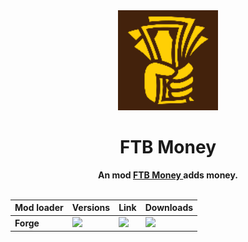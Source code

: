<div align="center">
	<img src="src/main/resources/assets/ftbmoney/textures/logo.png" alt="ftb-money-logo" width="160"/>
	<b><h1>FTB Money</h1><b>
	<b>An mod <a href="https://www.curseforge.com/minecraft/mc-mods/ftb-money-forge">FTB Money </a> adds money.
<br><br/>
<table align="center">
    <thead>
        <tr>
            <th>Mod loader</th>
            <th>Versions</th>
            <th>Link</th>
            <th>Downloads</th>
        </tr>
    </thead>
    <tbody>
        <tr>
            <td><b>Forge<b></td>
              <td><a href="https://www.curseforge.com/minecraft/mc-mods/ftb-money-forge"><img src="https://cf.way2muchnoise.eu/versions/306283.svg"></td>
           <td><a href="https://www.curseforge.com/minecraft/mc-mods/ftb-money-forge"><img src="https://cf.way2muchnoise.eu/title/306283.svg"></td>
           <td><a href="https://www.curseforge.com/minecraft/mc-mods/ftb-money-forge"><img src="https://cf.way2muchnoise.eu/306283.svg"></td>
        </tr>
    </tbody>
</table>

</div>

